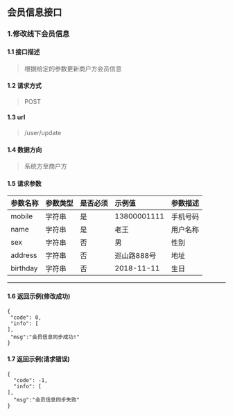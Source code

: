 ## 会员信息接口
### 1.修改线下会员信息
#### 1.1 接口描述
> 根据给定的参数更新商户方会员信息
#### 1.2 请求方式
> POST
#### 1.3 url
> /user/update
#### 1.4 数据方向
> 系统方至商户方
#### 1.5 请求参数
| 参数名称 | 参数类型 | 是否必须 | 示例值 | 参数描述  |
| :---         |     :---      |     :--- | :--- | :--- |
| mobile   | 字符串     | 是    | 13800001111    | 手机号码 |
| name   | 字符串    | 是    | 老王    | 用户名称 |
| sex   | 字符串     | 否    | 男   |性别|
| address   | 字符串    | 否    | 巡山路888号   | 地址|
| birthday   | 字符串     | 否    | 2018-11-11   | 生日 |
--------------------- 
#### 1.6 返回示例(修改成功)
 ``` 
{
  "code": 0,
  "info": [
],
  "msg":"会员信息同步成功!"
}
```
#### 1.7 返回示例(请求错误)
```
{
  "code": -1,
  "info": [
],
  "msg":"会员信息同步失败"
}
```
